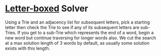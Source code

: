# [Letter-boxed](https://www.nytimes.com/puzzles/letter-boxed) Solver

Using a Trie and an adjacency list for subsequent letters, pick a starting letter then check the Trie to see if any of its subsequent letters are sub-Tries. If you get to a sub-Trie which represents the end of a word, begin a new word but continue traversing for longer words also. We cut the search at a max solution length of 3 words by default, as usually some solution exists with this length. 

